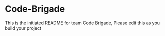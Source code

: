 # Code-Brigade
This is the initiated README for team Code Brigade, Please edit this as you build your project
